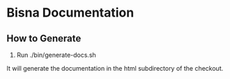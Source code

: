 # Bisna Documentation

## How to Generate

1. Run ./bin/generate-docs.sh

It will generate the documentation in the html subdirectory of the checkout.

